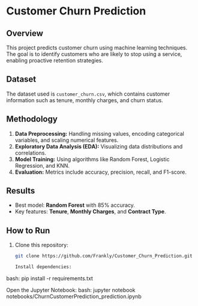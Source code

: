 # Customer Churn Prediction

## Overview
This project predicts customer churn using machine learning techniques. The goal is to identify customers who are likely to stop using a service, enabling proactive retention strategies.

## Dataset
The dataset used is `customer_churn.csv`, which contains customer information such as tenure, monthly charges, and churn status.

## Methodology
1. **Data Preprocessing:** Handling missing values, encoding categorical variables, and scaling numerical features.
2. **Exploratory Data Analysis (EDA):** Visualizing data distributions and correlations.
3. **Model Training:** Using algorithms like Random Forest, Logistic Regression, and KNN.
4. **Evaluation:** Metrics include accuracy, precision, recall, and F1-score.

## Results
- Best model: **Random Forest** with 85% accuracy.
- Key features: **Tenure**, **Monthly Charges**, and **Contract Type**.

## How to Run
1. Clone this repository:
   ```bash
   git clone https://github.com/Frankly/Customer_Churn_Prediction.git

   Install dependencies:
bash:
    pip install -r requirements.txt
    
Open the Jupyter Notebook:
bash:
    jupyter notebook notebooks/ChurnCustomerPrediction_prediction.ipynb
    